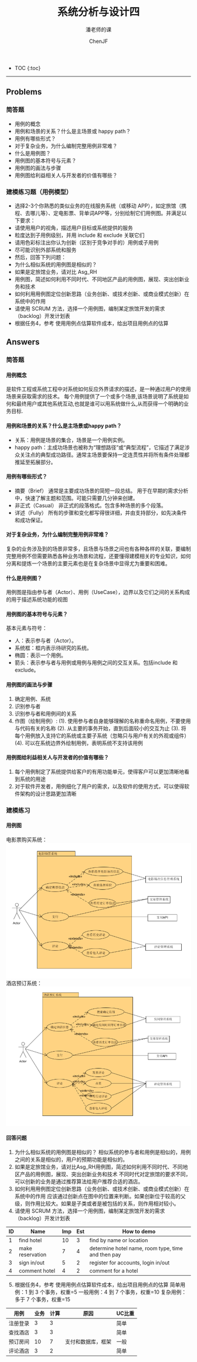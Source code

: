 ﻿---  
layout: post  
title: "系统分析与设计四"  
subtitle: "潘老师的课"  
author: "ChenJF"  
header-img: "img/post-bg-imgs/2-systems-analysis-design.jpg"  
header-mask: 0.4  
catalog: true
tags:  系统分析与设计
---

* TOC
{:toc}

---
## Problems
### 简答题
* 用例的概念
* 用例和场景的关系？什么是主场景或 happy path？
* 用例有哪些形式？
* 对于复杂业务，为什么编制完整用例非常难？
* 什么是用例图？
* 用例图的基本符号与元素？
* 用例图的画法与步骤
* 用例图给利益相关人与开发者的价值有哪些？

### 建模练习题（用例模型）
* 选择2-3个你熟悉的类似业务的在线服务系统（或移动 APP），如定旅馆（携程、去哪儿等）、定电影票、背单词APP等，分别绘制它们用例图。并满足以下要求：
 * 请使用用户的视角，描述用户目标或系统提供的服务
 * 粒度达到子用例级别，并用 include 和 exclude 关联它们
 * 请用色彩标注出你认为创新（区别于竞争对手的）用例或子用例
 * 尽可能识别外部系统和服务
* 然后，回答下列问题：
 * 为什么相似系统的用例图是相似的？
 * 如果是定旅馆业务，请对比 Asg_RH  
 * 用例图，简述如何利用不同时代、不同地区产品的用例图，展现、突出创新业务和技术
 * 如何利用用例图定位创新思路（业务创新、或技术创新、或商业模式创新）在系统中的作用
 * 请使用 SCRUM 方法，选择一个用例图，编制某定旅馆开发的需求（backlog）开发计划表
 * 根据任务4，参考 使用用例点估算软件成本，给出项目用例点的估算

## Answers
### 简答题
#### 用例概念
是软件工程或系统工程中对系统如何反应外界请求的描述，是一种通过用户的使用场景来获取需求的技术。 每个用例提供了一个或多个场景,该场景说明了系统是如何和最终用户或其他系统互动,也就是谁可以用系统做什么,从而获得一个明确的业务目标.
#### 用例和场景的关系？什么是主场景或happy path？
* 关系：用例是场景的集合，场景是一个用例实例。
* happy path：主成功场景也被称为“理想路径”或“典型流程”，它描述了满足涉众关注点的典型成功路径。通常主场景要保持一定连贯性并将所有条件处理都推延至拓展部分。

#### 用例有哪些形式？
* 摘要（Brief）
通常是主要成功场景的简短一段总结。
用于在早期的需求分析中，快速了解主题和范围。可能只需要几分钟来创建。
* 非正式（Casual）
非正式的段落格式。包含多种场景的多个段落。
* 详述（Fully）
所有的步骤和变化都写得很详细，并由支持部分，如先决条件和成功保证。

#### 对于复杂业务，为什么编制完整用例非常难？
复杂的业务涉及到的场景非常多，且场景与场景之间也有各种各样的关联，要编制完整用例不但需要熟悉各种业务场景和流程，还要懂得建模相关的专业知识，如何分离和提炼一个场景的主要元素也是在复杂场景中显得尤为重要和困难。
#### 什么是用例图？
用例图是指由参与者（Actor）、用例（UseCase），边界以及它们之间的关系构成的用于描述系统功能的视图

#### 用例图的基本符号与元素？
基本元素与符号：
 * 人：表示参与者（Actor）。
 * 系统框：框内表示待研究的系统。
 * 椭圆：表示一个用例。
 * 箭头：表示参与者与用例或用例与用例之间的交互关系。包括include 和 exclude。

#### 用例图的画法与步骤
1. 确定用例、系统
2. 识别参与者
3. 识别参与者和用例间的关系
4. 作图（绘制用例）: 
    (1). 使用参与者自身能够理解的名称重命名用例，不要使用与代码有关的名称
    (2). 从主要的事务开始，直到后面较小的交互为止
    (3). 将每个用例放入支持它的系统或主要子系统（忽略只与用户有关的外观或组件）
    (4). 可以在系统边界外绘制用例，表明系统不支持该用例

#### 用例图给利益相关人与开发者的价值有哪些？
1. 每个用例制定了系统提供给客户的有用功能单元，使得客户可以更加清晰地看到系统的用途
2. 对于软件开发者，用例细化了用户的需求，以及软件的使用方式，可以使得软件架构的设计思路更加清晰

### 建模练习
#### 用例图
电影票购买系统：
![电影票购买系统用例图](https://raw.githubusercontent.com/Chenjiff/Chenjiff.github.io/master/img/in-post/SWSAD-in/uc1.png)  
酒店预订系统：
![酒店预订系统用例图](https://raw.githubusercontent.com/Chenjiff/Chenjiff.github.io/master/img/in-post/SWSAD-in/uc2.png)

#### 回答问题
1. 为什么相似系统的用例图是相似的？
相似系统的参与者和用例是相似的，用例之间的关系是相似的，用户的预期功能是相似的。
2. 如果是定旅馆业务，请对比Asg_RH用例图，简述如何利用不同时代、不同地区产品的用例图，展现、突出创新业务和技术
不同时代对定旅馆的要求不同，可以创新的业务是通过推荐算法给用户推荐合适的酒店。
3. 如何利用用例图定位创新思路（业务创新、或技术创新、或商业模式创新）在系统中的作用
应该通过创新点在图中的位置来判断。如果创新位于较高的父级，则作用比较大。如果是子类或者是被包括的关系，则作用相对较小。
4. 请使用 SCRUM 方法，选择一个用例图，编制某定旅馆开发的需求（backlog）开发计划表

|ID	|Name|Imp|Est|How to demo|  
|---|---|------|------|--------|  
|1|find hotel|10|3|find by name or location|  
|2|make reservation|7|4|determine hotel name, room type, time and then pay|  
|3|sign in/out|5|2|register for accounts, login in/out|  
|4|comment hotel|4|2|	comment for a hotel|  

5. 根据任务4，参考 使用用例点估算软件成本，给出项目用例点的估算
简单用例：1 到 3 个事务，权重=5
一般用例：4 到 7 个事务，权重=10
复杂用例：多于 7 个事务，权重=15

|用例|	业务	|计算|	原因|	UC比重|  
|----|-----------|---|-----|--------|
|注册登录|	3|	3	||	简单|
|查找酒店|	3|	3	||	简单|
|预订房间|	10|	7	|支付和数据库，框架|一般|
|评论酒店|	3|	2	||	简单|